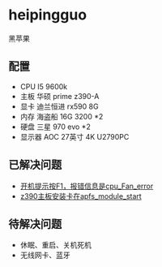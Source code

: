# heipingguo
黑苹果
## 配置
- CPU I5 9600k
- 主板 华硕 prime z390-A
- 显卡 迪兰恒进 rx590 8G
- 内存 海盗船 16G 3200 *2
- 硬盘 三星 970 evo *2
- 显示器 AOC 27英寸 4K U2790PC

## 已解决问题

- [开机提示按F1，报错信息是cpu_Fan_error](cpu_Fan_error.md)
- [z390主板安装卡在apfs_module_start](z390主板安装卡在apfs_module_start.md)





## 待解决问题

- 休眠、重启、关机死机
- 无线网卡、蓝牙
